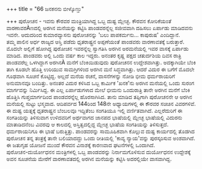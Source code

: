 +++
title = "66 ಜನಕನನು ಬೀಳ್ಕೊಣ್ಡು"

+++
ಪುರೋಚನ - ಇವನು ಕೌರವರ ಮಂತ್ರಿಯಾಗಿದ್ದ ಒಬ್ಬ ದುಷ್ಟ ಮ್ಲೇಚ್ಛ. ಕೌರವನ ಕೋರಿಕೆಯಂತೆ ವಾರಣಾವರÀಣದಲ್ಲಿ ಅರಗಿನ ಮನೆಯನ್ನು ಕಟ್ಟಿಸಿ ಪಾಂಡವರನ್ನೆಲ್ಲ ಸಜೀವವಾಗಿ ದಹಿಸಲು ಏರ್ಪಾಡು ಮಾಡಿದವನು ಇವನೇ. ಆದುದರಿಂದ ಕುಮಾರವ್ಯಾಸನು ಪುರೋಚನನ್ನು 'ಬಲು ಪಾಪಕರ್ಮನು… ಕಾಪುರುಷ' ಎಂದಿದ್ದಾನೆ.  
ತಮ್ಮ ಪಾಲಿನ ಅರ್ಧ ರಾಜ್ಯದ ಆಸ್ತಿ ಪಡೆದು ಧೃತರಾಷ್ಟ್ರನ ಅಪ್ಪಣೆಯಂತೆ ಪಾಂಡವರು ವಾರಣಾವತಕ್ಕೆ ಬರುತ್ತಾರೆ. ಮೊದಲೇ ಅಲ್ಲಿಗೆ ಹೋಗಿದ್ದ ಪುರೋಚನ ಇವರನ್ನೆಲ್ಲ ಸ್ವಾಗತಿಸಿ ಅರಗಿನ ಅರಮನೆಯಲ್ಲಿ ಇವರ ವಾಸಕ್ಕೆ ಏರ್ಪಾಡು ಮಾಡಿದ. ಪಾಂಡವರು ಅಲ್ಲಿ ಒಂದು ವರ್ಷ ಕಾಲ ಇದ್ದರು. ಅನಂತರ ಕೃಷ್ಣ ಪಕ್ಷದ ಚತುರ್ದಶಿಯ ದಿವಸ ರಾತ್ರಿ ಪಾಂಡವರೆಲ್ಲ ಒಳಗಿದ್ದಾಗ ಅರಗಿನÀ ಮನೆಗೆ ಬೆಂಕಿಯಿಡುವುದು ಪುರೋಚನನ ಉದ್ದೇಶವಾಗಿತ್ತು. ಅದಕ್ಕಾಗಿಯೇ ಬೆಂಕಿ ತಾಗಿ ಕೂಡಲೇ ಹೊತ್ತಿ ಉರಿಯುವ ಸಾಮಗ್ರಿಗಳಿಂದ ಅರಗಿನ ಮನೆ ಸಿದ್ಧವಾಗಿತ್ತು. ಆದರೆ ವಿದುರ ಈ ಬಗೆಗೆ ಮೊದಲೇ ಗೂಢವಾಗಿ ಸೂಚನೆ ಕೊಟ್ಟಿದ್ದ. ಅಲ್ಲದೆ ಮನೆಯ ರಚನೆ, ವಾಸನೆಗಳನ್ನು ನೋಡಿ ಭೀಮ ಧರ್ಮರಾಯರಿಗೆ ಅನುಮಾನವೂ ಬಂದಿತ್ತು. ಅನಂತರ ವಿದುರ ಕಳಿಸಿದ ಒಬ್ಬ ಕಾರ್ಮಿಕ 'ಖನಕ'ನು ಅರಗಿನ ಮನೆಯಲ್ಲಿ ಒಂದು ಸುರಂಗ ಮಾರ್ಗವನ್ನು ನಿರ್ಮಿಸಿದ್ದ. ಈ ಎಲ್ಲ ಏರ್ಪಾಡುಗಳಾದ ಮೇಲೆ ಭೀಮನು ಒಂದುರಾತ್ರಿ ತಾನೇ ಅರಗಿನ ಮನೆಗೆ ಬೆಂಕಿ ಹೊತ್ತಿಸಿ ಗುಪ್ತಮಾರ್ಗದಿಂದ ಪಾಂಡವರನ್ನೆಲ್ಲ ಹೊರಸಾಗಿಸಿದ. ತಾನು ಮಾಡಿದ ತಪ್ಪಿಗಾಗಿ ಪುರೋಚನನೇ ಆ ಅರಗಿನ ಮನೆಯಲ್ಲಿ ಸುಟ್ಟು ಭಸ್ಮವಾದ. ಆದಿಪರ್ವದ 144ರಿಂದ 148ನೇ ಅಧ್ಯಾಯಗಳಲ್ಲಿ ಈ ಕೌರವರ ಸಚಿಚಿನ ವಿವರಗಳಿವೆ. ಈ ದುಷ್ಟ ಯತ್ನಕ್ಕೆ ಧೃತರಾಷ್ಟ್ರನ ಬೆಂಬಲವೂ ಇದ್ದಿತೆಂಬ ಸಂಗತಿಯೂ ಇಲ್ಲಿ ವರ್ಣಿತವಾಗಿದೆ. ಎಲ್ಲರೆದುರಿಗೆ ಈ ಸಂಗತಿಯನ್ನು ತಿಳಿಸುವಾಗ ಉಳಿದವರಿಗೆ ಅರ್ಥವಾಗದ ಜಾನಪದ ಭಾಷೆಯಲ್ಲಿ ಮ್ಲೇಚ್ಛ ಭಾಷೆಯಲ್ಲಿ ವಿದುರನು ಮಾತಾಡಿದನೆಂಬ ವಿವರವು ಆ ಕಾಲದಲ್ಲಿ ಅಸ್ತಿತ್ವದಲ್ಲಿದ್ದ ಮ್ಲೇಚ್ಛ ಭಾಷೆಯ ಸಂಗತಿಯನ್ನು ತಿಳಿಸುತ್ತದೆ. ಧರ್ಮರಾಯನಿಗೂ ಈ ಭಾಷೆ ಬರುತ್ತಿತ್ತು. ಪಾಂಡವರನ್ನು ಸಾಮೂಹಿಕವಾಗಿ ಕೊಲ್ಲುವ ದುಷ್ಟ ಕಾರ್ಯದಲ್ಲಿ ತೊಡಗಿದ ಪುರೋಚನ ತನ್ನ ತಂತ್ರಕ್ಕೆ ತಾನೇ ಬಲಿಯಾದದ್ದು ಒಂದು ರೀತಿಯಲ್ಲಿ 'ಕಾವ್ಯ ನ್ಯಾಯ'ವನ್ನು ಪುರಸ್ಕರಿಸುವ ಅಂಶವಾಗಿದೆ. ಈ ಜತುಗೃಹ ಯೋಜನೆ ಮುಂದೆ ಕೌರವನ ವಿನಾಶಕ್ಕೆ ಕಾರಣವಾದ ಘಟನೆಗಳಲ್ಲಿ ಒಂದಾಗಿದೆ.  
ಪುರೋಚನ-ದುರ್ಯೋಧನನ ಮಂತ್ರಿಗಳಲ್ಲಿ ಒಬ್ಬ ಪಾಂಡವರನ್ನು ನಿರ್ನಾಮಗೊಳಿಸುವ ದುರ್ಯೋಧನನ ಉದ್ದೇಶಕ್ಕೆ ಅವನ ಸೂಚನೆಯ ಮೇರೆಗೆ ವಾರಣಾವತದಲ್ಲಿ ಅರಗಿನ ಮನೆಯನ್ನು ಕಟ್ಟಿಸಿ ಅದರಲ್ಲಿಯೇ ವಾಸವಾಗಿದ್ದ.